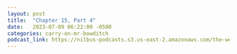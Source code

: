 ```yaml
---
layout: post
title:  "Chapter 15, Part 4"
date:   2023-07-09 06:22:00 -0500
categories: carry-on-mr-bowditch
podcast_link: https://nilbus-podcasts.s3.us-east-2.amazonaws.com/the-well-trained-mind/Carry%20On,%20Mr.%20Bowditch/Chapter%2015,%20Part%204.mp3
---
```

